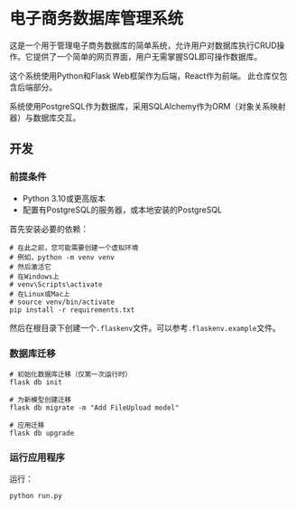 # 电子商务数据库管理系统

这是一个用于管理电子商务数据库的简单系统，允许用户对数据库执行CRUD操作。它提供了一个简单的网页界面，用户无需掌握SQL即可操作数据库。

这个系统使用Python和Flask Web框架作为后端，React作为前端。
此仓库仅包含后端部分。

系统使用PostgreSQL作为数据库，采用SQLAlchemy作为ORM（对象关系映射器）与数据库交互。

## 开发
### 前提条件
- Python 3.10或更高版本
- 配置有PostgreSQL的服务器，或本地安装的PostgreSQL

首先安装必要的依赖：
```shell
# 在此之前，您可能需要创建一个虚拟环境
# 例如，python -m venv venv
# 然后激活它
# 在Windows上
# venv\Scripts\activate
# 在Linux或Mac上
# source venv/bin/activate
pip install -r requirements.txt
```

然后在根目录下创建一个`.flaskenv`文件。可以参考`.flaskenv.example`文件。

### 数据库迁移
```shell
# 初始化数据库迁移（仅第一次运行时）
flask db init

# 为新模型创建迁移
flask db migrate -m "Add FileUpload model"

# 应用迁移
flask db upgrade
```

### 运行应用程序
运行：
```shell
python run.py
```